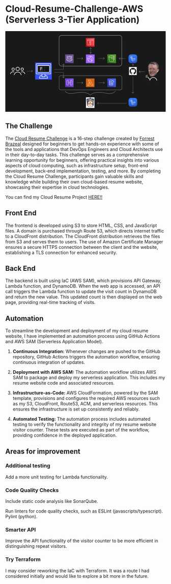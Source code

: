 # Cloud-Resume-Challenge-AWS (Serverless 3-Tier Application)

![](CRC-Diagram.png)

## The Challenge

The [Cloud Resume Challenge](https://cloudresumechallenge.dev/docs/the-challenge/aws/) is a 16-step challenge created by [Forrest Brazeal](https://www.linkedin.com/in/forrestbrazeal) designed for beginners to get hands-on experience with some of the tools and applications that DevOps Engineers and Cloud Architects use in their day-to-day tasks. This challenge serves as a comprehensive learning opportunity for beginners, offering practical insights into various aspects of cloud computing, such as infrastructure setup, front-end development, back-end implementation, testing, and more. By completing the Cloud Resume Challenge, participants gain valuable skills and knowledge while building their own cloud-based resume website, showcasing their expertise in cloud technologies.

You can find my Cloud Resume Project [HERE!!](https://ghope.cloud/)

## Front End

The frontend is developed using S3 to store HTML, CSS, and JavaScript files. A domain is purchased through Route 53, which directs internet traffic to a CloudFront distribution. The CloudFront distribution retrieves the files from S3 and serves them to users. The use of Amazon Certificate Manager ensures a secure HTTPS connection between the client and the website, establishing a TLS connection for enhanced security.

## Back End

The backend is built using IaC (AWS SAM), which provisions API Gateway, Lambda function, and DynamoDB. When the web app is accessed, an API call triggers the Lambda function to update the visit count in DynamoDB and return the new value. This updated count is then displayed on the web page, providing real-time tracking of visits.

## Automation

To streamline the development and deployment of my cloud resume website, I have implemented an automation process using GitHub Actions and AWS SAM (Serverless Application Model).

1. **Continuous Integration:** Whenever changes are pushed to the GitHub repository, GitHub Actions triggers the automation workflow, ensuring continuous integration of updates.

2. **Deployment with AWS SAM:** The automation workflow utilizes AWS SAM to package and deploy my serverless application. This includes my resume website code and associated resources.

3. **Infrastructure-as-Code:** AWS CloudFormation, powered by the SAM template, provisions and configures the required AWS resources such as my S3, CloudFront, Route53, ACM, and serverless resources. This ensures the infrastructure is set up consistently and reliably.

4. **Automated Testing:** The automation process includes automated testing to verify the functionality and integrity of my resume website visitor counter. These tests are executed as part of the workflow, providing confidence in the deployed application.

## Areas for improvement

### Additional testing

Add a more unit testing for Lambda functionality.

### Code Quality Checks

Include static code analysis like SonarQube.

Run linters for code quality checks, such as ESLint (javascripts/typescript). Pylint (python).

### Smarter API

Improve the API functionality of the visitor counter to be more efficient in distinguishing repeat visitors.

### Try Terraform

I may consider reworking the IaC with Terraform. It was a route I had considered initially and would like to explore a bit more in the future.